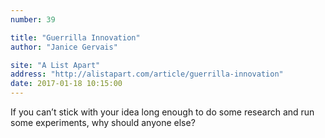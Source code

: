 ```yaml
---
number: 39

title: "Guerrilla Innovation"
author: "Janice Gervais"

site: "A List Apart"
address: "http://alistapart.com/article/guerrilla-innovation"
date: 2017-01-18 10:15:00
---
```


If you can’t stick with your idea long enough to do some research and run some experiments, why should anyone else?
